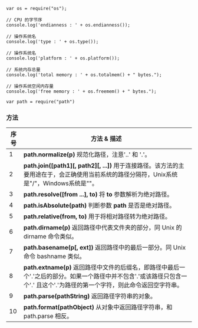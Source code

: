 ```
var os = require("os");

// CPU 的字节序
console.log('endianness : ' + os.endianness());

// 操作系统名
console.log('type : ' + os.type());

// 操作系统名
console.log('platform : ' + os.platform());

// 系统内存总量
console.log('total memory : ' + os.totalmem() + " bytes.");

// 操作系统空闲内存量
console.log('free memory : ' + os.freemem() + " bytes.");
```

```
var path = require("path")
```

### 方法

| 序号 | 方法 & 描述                                                  |
| ---- | ------------------------------------------------------------ |
| 1    | **path.normalize(p)** 规范化路径，注意'..' 和 '.'。          |
| 2    | **path.join([path1][, path2][, ...])** 用于连接路径。该方法的主要用途在于，会正确使用当前系统的路径分隔符，Unix系统是"/"，Windows系统是"\"。 |
| 3    | **path.resolve([from ...], to)** 将 **to** 参数解析为绝对路径。 |
| 4    | **path.isAbsolute(path)** 判断参数 **path** 是否是绝对路径。 |
| 5    | **path.relative(from, to)** 用于将相对路径转为绝对路径。     |
| 6    | **path.dirname(p)** 返回路径中代表文件夹的部分，同 Unix 的dirname 命令类似。 |
| 7    | **path.basename(p[, ext])** 返回路径中的最后一部分。同 Unix 命令 bashname 类似。 |
| 8    | **path.extname(p)** 返回路径中文件的后缀名，即路径中最后一个'.'之后的部分。如果一个路径中并不包含'.'或该路径只包含一个'.' 且这个'.'为路径的第一个字符，则此命令返回空字符串。 |
| 9    | **path.parse(pathString)** 返回路径字符串的对象。            |
| 10   | **path.format(pathObject)** 从对象中返回路径字符串，和 path.parse 相反。 |